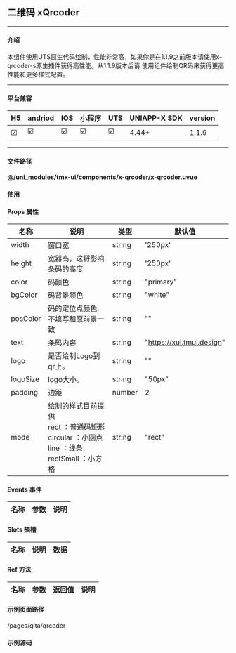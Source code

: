 
## 二维码 xQrcoder

***

#### 介绍

本组件使用UTS原生代码绘制，性能非常高，如果你是在1.1.9之前版本请使用x-qrcoder-s原生插件获得高性能。从1.1.9版本后请
使用组件绘制QR码来获得更高性能和更多样式配置。

***

#### 平台兼容

| H5 | andriod | IOS | 小程序 | UTS | UNIAPP-X SDK | version |
| --- | --- | --- | --- | --- | --- | --- |
| ☑ | ☑️ | ☑️ | ☑️ | ☑️ | 4.44+ | 1.1.9 |

***

#### 文件路径

**@/uni_modules/tmx-ui/components/x-qrcoder/x-qrcoder.uvue**

#### 使用

<x-qrcoder></x-qrcoder>

#### Props 属性

| 名称 | 说明 | 类型 | 默认值 |
| ------ | ---- | ---- | ---- |
| width | 窗口宽 | string | '250px' |
| height | 宽器高，这将影响条码的高度 | string | '250px' |
| color | 码颜色 | string | "primary" |
| bgColor | 码背景颜色 | string | "white" |
| posColor | 码的定位点颜色,不填写和原前景一致 | string | "" |
| text | 条码内容 | string | "https://xui.tmui.design" |
| logo | 是否绘制Logo到qr上。 | string | "" |
| logoSize | logo大小。 | string | "50px" |
| padding | 边距 | number | 2 |
| mode | 绘制的样式目前提供<br>rect ：普通码矩形<br>circular ：小圆点<br>line ：线条<br>rectSmall ：小方格 | string | "rect" |



#### Events 事件

| 名称 | 参数 | 说明 |
| ------ | ---- | ---- |


#### Slots 插槽

| 名称 | 说明 | 数据 |
| ------ | ---- | ---- |


#### Ref 方法

| 名称 | 参数 | 返回值 | 说明 |
| ------ | ---- | ---- | ---- |


#### 示例页面路径

/pages/qita/qrcoder

#### 示例源码

<template>
	<!-- #ifdef APP -->
	<scroll-view style="flex:1">
	<!-- #endif -->
	<!-- #ifdef MP-WEIXIN -->
	<page-meta :page-style="`background-color:${xThemeConfigBgColor}`">
		<navigation-bar :background-color="xThemeConfigNavBgColor" :front-color="xThemeConfigNavFontColor"></navigation-bar>
	</page-meta>
	<!-- #endif -->
		<x-sheet>
			<x-text font-size="18" class=" text-weight-b mb-8">二维码 Qrcoder</x-text>
			<x-text color="#999999" >
				本组件绘制QR码性能非常高和以及更多的样式配置。并且不依赖第三方插件完全自绘制。提供了四种类型。
			</x-text>
		</x-sheet>
		<x-sheet>
			<view class="flex flex-center ">
				<x-qrcoder mode="rectSmall" ref="qxqr" :text="text" :logo="logo"></x-qrcoder>
			</view>
			<x-input class="my-16" v-model="text"></x-input>
			<view class="flex flex-row flex-row-center-between mb-16">
				<x-button width="48%" @click="addLogo">添加Logo</x-button>
				<x-button width="48%" @click="logo=''">去除Logo</x-button>
			</view>
			<x-button :block="true" @click="getImgQr">查看码图片</x-button>
			
		</x-sheet>
		<x-sheet>
			<x-text font-size="18" class=" text-weight-b ">修改颜色，尺寸，样式</x-text>
		</x-sheet>
		<x-sheet class="flex flex-row-center-center flex-row">
			<x-qrcoder width="105px" height="105px" color="red"></x-qrcoder>
			<x-qrcoder class="mx-5" width="105px" mode="line" height="105px" ></x-qrcoder>
			<x-qrcoder  pos-color="error" width="105px" mode="circular" height="105px" color="black"></x-qrcoder>
		</x-sheet>
		<view style="height:100px"></view>
	<!-- #ifdef APP -->
	</scroll-view>
	<!-- #endif -->
</template>

<script>
	export default {
		data() {
			return {
				logo: "",
				text:"https://tmui.design"
			};
		},
		methods: {
			addLogo() {
				this.logo = "/static/tmui4xLibs/static/empty.png"
			},
			getImgQr(){
				let el = this.$refs["qxqr"] as XQrcoderComponentPublicInstance
				el!.getQrImg((imgstr:string)=>{
					if(imgstr=='') return;
					uni.previewImage({
						current:imgstr,
						urls:[imgstr] as string[]
					})
				})
			}
		},
	}
</script>

<style lang="scss">

</style>
		
